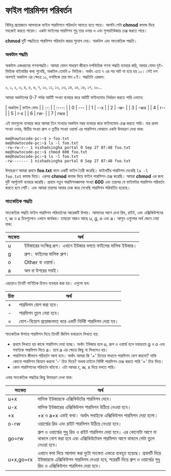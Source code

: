 # ফাইল পারমিশন পরিবর্তন #

বিভিন্ন প্রয়োজনে আপনাকে ফাইল পারমিশনে পরিবর্তন আনতে হতে পারে। আপনি সেটা **chmod** কমান্ড দিয়ে সহজেই করতে পারেন। একটা ফাইলের পারমিশন শুধু তার ওনার ও এবং সুপারইউজার চেঞ্জ করতে পারে।

**chmod** দুটি পদ্ধতিতে পারমিশন পরিবর্তন করার সুযোগ দেয়। অকটাল এবং সাংকেতিক পদ্ধতি।

### অকটাল পদ্ধতি ###

অকটাল একধরনের গণনাপদ্ধতি। আমরা যেমন সাধারণ জীবনে দশভিত্তিক গণনা পদ্ধতি ব্যবহার করি, আবার যেমন দুই-ভিত্তিক বাইনারির কথা শুনেছি, অকটাল তেমনি ৮ ভিত্তিক। অর্থাৎ এতে ৭ এর পর আট না হয়ে হয় ১০। সেই দশ অবশ্যই অকটাল এর ক্ষেত্রে ১০, দশমিকে তার মান ৮ই। পদ্ধতিটা এরকম:

০, ১, ২, ৩, ৪, ৫, ৬, ৭, ১০, ১১, ১২, ১৩, ১৪, ১৫, ১৬, ১৭, ২০...

আমরা অকটালের 0-7 পর্যন্ত আটটি সংখ্যা ব্যবহার করে আটটি ফাইলমোড নির্ধারন করতে পারি এভাবে:

| অকটাল | ফাইল মোড |
| :-: | | :---: |
| 0 | --- |
| 1 | --x |
| 2 | -w- |
| 3 | -wx |
| 4 | r-- |
| 5 | r-x |
| 6 | rw- |
| 7 | rwx |

এই মানগুলো ব্যবহার করে আমরা তিন সংখ্যার অকটাল নম্বর ব্যবহার করে ফাইলমোড চেঞ্জ করতে পারি। যার প্রথম সংখ্যা ওনার, দ্বিতীয় সংখ্যা গ্রুপ ও তৃতীয় সংখ্যা ওয়ার্ল্ড এর পারমিশন বোঝাবে একটা উদাহরণ দেখা যাক:

```
me@howtocode-pc:~$ > foo.txt
me@howtocode-pc:~$ ls -l foo.txt 
-rw-rw-r-- 1 nishadsingha portal 0 Sep 27 07:48 foo.txt
me@howtocode-pc:~$ chmod 600 foo.txt
me@howtocode-pc:~$ ls -l foo.txt 
-rw------- 1 nishadsingha portal 0 Sep 27 07:48 foo.txt
```

উদাহরণে আমরা প্রথমে **foo.txt** নামে একটি ফাইল তৈরী করেছি। ফাইলটির পারমিশন দেখেছি `ls -l foo.txt` কমান্ড দিয়ে। এরপর **chmod** কমান্ড দিয়ে ফাইল পারমিশন চেঞ্জ করেছি। আমরা **chmod** এর জন্য দুটি আর্গুমেন্ট ব্যবহার করেছি। প্রথমে নতুন পারমিশনজ্ঞাপক সংখ্যা **600** এবং তারপর যে ফাইলটার পারমিশন পরিবর্তন করতে হবে সেটি। এবং আমরা তারপর আবার চেক করে দেখেছি পারমিশন পরিবর্তিত হয়েছে।

### সাংকেতিক পদ্ধতি ###

সাংকেতিক পদ্ধতি ফাইল পারমিশন পরিবর্তনের আরেকটি উপায়। আমাদের আগে চেনা রিড, রাইট, এবং এক্সিকিউশনের r, w ও x চিহ্নগুলোও এখানে কার্যকর। তাছাড়া আরও আছে u, g, o এবং a। আসুন এগুলোর অর্থ জেনে নেয়া যাক:

| সংকেত | অর্থ |
| ------ | -------------- |
| u | ইউজারের সংক্ষিপ্ত রূপ। এখানে ইউজার বলতে ফাইলের মালিক ইউজার। |
| g | গ্রুপ। ফাইলের মালিক গ্রুপ। |
| o | Other বা ওয়ার্ল্ড। |
| a | অল বা উপরের সবাই। |

এছাড়াও তিনটি গাণিতিক চিহ্নও ব্যবহার করা হয়। এগুলো হল:

| চিহ্ন | অর্থ |
| ----- | --------------- |
| + | পারমিশন যোগ করা হবে। |
| - | পারমিশন তুলে নেয়া হবে। |
| = | যোগ-বিয়োগ প্রয়োজনমত করে একটি নির্দিষ্ট পারমিশন দেয়া হব। |

সাংকেতিক উপায়ে পারমিশন দিতে তিনটি জিনিস যথাক্রমে লিখতে হয়:
*  প্রথমে লিখতে হয় কাকে পারমিশন দেয়া হচ্ছে। অর্থাৎ ইউজার হলে u, গ্রুপ ও ওয়ার্ল্ড হলে যথাক্রমে g ও o এবং সবাইকে পারমিশন দিতে a। তবে a এর ক্ষেত্রে কিছু না লিখলেও হয়।
*  পারমিশনে কীভাবে পরিবর্তন আনা হবে। অর্থাৎ আমরা কি '+' চিহ্নের মাধ্যমে পারমিশন যোগ করবো? নাকি কোনো পারমিশন বিয়োগ করবো '-' চিহ্ন দিয়ে? অথবা চাইলে নির্দিষ্ট পারমিশন চেঞ্জ করতে পারি '=' চিহ্ন দিয়ে।
*  কোন পারমিশনের পরিবর্তন ঘটাবো। এটা আমরা r, w, x দিয়ে বলতে পারি।

এবার সাংকেতিক পদ্ধতির কিছু উদাহরণ দেখা যাক:

| সংকেত | অর্থ |
| ------------ | ----------------------------------------------- |
| u+x | মালিক ইউজারকে এক্সিকিউটের পারমিশন দেবে। |
| u-x | মালিক ইউজারের এক্সিকিউশন পারমিশন উঠিয়ে নেওয়া হবে। |
| +x | +x ও a+x একই কথা। অর্থাৎ সবাইকে এক্সিকিউশন পারমিশন দেয়া হলো। |
| o-rw | ওয়ার্ল্ডের রিড এবং রাইট পারমিশন উঠিয়ে নেওয়া হবে। |
| go=rw | গ্রুপ ও ওয়ার্ল্ডের শুধু রিড ও রাইট পারমিশন দেয়া হবে। এর কোনোটা আগে না থাকলে যোগ করা হবে এবং এক্সিকিউটেবল পারমিশন আগে থাকলে সেটা তুলে নেওয়া হবে। |
| u+x,go=rx | এখানে কমা দিয়ে আলাদা করা দুটো সংকেত একত্রে ব্যবহৃত হয়েছে। প্রথমটি দিয়ে ইউজারকে এক্সিকিউশন পারমিশন দেওয়া হবে, পরেরটি দিয়ে গ্রুপ ও ওয়ার্ল্ডের শুধু রিড ও এক্সিকিউশন পারমিশন দেয়া হবে। |